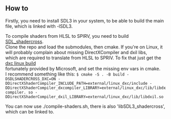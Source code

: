 ## How to 

Firstly, you need to install SDL3 in your system, to be able to build the main file, which is linked with -lSDL3. 

To compile shaders from HLSL to SPIRV, you need to build [SDL_shadercross](https://github.com/libsdl-org/SDL_shadercross).   
Clone the repo and load the submodules, then cmake. If you're on Linux, it will probably complain about missing DirectXCompiler and dxil libs,   
which are required to translate from HLSL to SPRIV. To fix that just get the [dxc linux build](https://github.com/microsoft/DirectXShaderCompiler/releases)  
fortunately provided by Microsoft, and set the missing env vars in cmake.   
I recommend something like this: `$ cmake -S . -B build -DSDLSHADERCROSS_DXC=ON -DDirectXShaderCompiler_INCLUDE_PATH=external/linux_dxc/include -DDirectXShaderCompiler_dxcompiler_LIBRARY=external/linux_dxc/lib/libdxcompiler. so -DDirectXShaderCompiler_dxil_LIBRARY=external/linux_dxc/lib/libdxil.so`

You can now use ./compile-shaders.sh, there is also 'libSDL3_shadercross', which can be linked to. 



